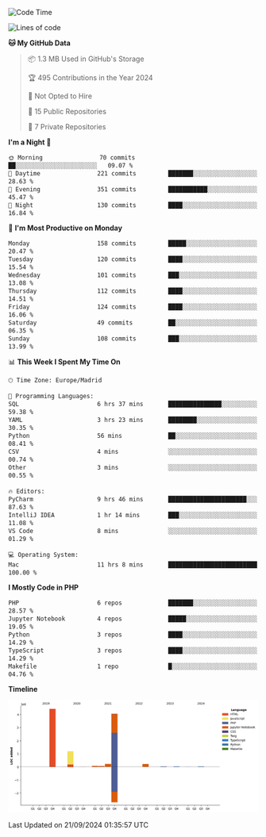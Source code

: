 <!--START_SECTION:waka-->
![Code Time](http://img.shields.io/badge/Code%20Time-376%20hrs%201%20min-blue)

![Lines of code](https://img.shields.io/badge/From%20Hello%20World%20I%27ve%20Written-10.4%20million%20lines%20of%20code-blue)

**🐱 My GitHub Data** 

> 📦 1.3 MB Used in GitHub's Storage 
 > 
> 🏆 495 Contributions in the Year 2024
 > 
> 🚫 Not Opted to Hire
 > 
> 📜 15 Public Repositories 
 > 
> 🔑 7 Private Repositories 
 > 
**I'm a Night 🦉** 

```text
🌞 Morning                70 commits          ██░░░░░░░░░░░░░░░░░░░░░░░   09.07 % 
🌆 Daytime                221 commits         ███████░░░░░░░░░░░░░░░░░░   28.63 % 
🌃 Evening                351 commits         ███████████░░░░░░░░░░░░░░   45.47 % 
🌙 Night                  130 commits         ████░░░░░░░░░░░░░░░░░░░░░   16.84 % 
```
📅 **I'm Most Productive on Monday** 

```text
Monday                   158 commits         █████░░░░░░░░░░░░░░░░░░░░   20.47 % 
Tuesday                  120 commits         ████░░░░░░░░░░░░░░░░░░░░░   15.54 % 
Wednesday                101 commits         ███░░░░░░░░░░░░░░░░░░░░░░   13.08 % 
Thursday                 112 commits         ████░░░░░░░░░░░░░░░░░░░░░   14.51 % 
Friday                   124 commits         ████░░░░░░░░░░░░░░░░░░░░░   16.06 % 
Saturday                 49 commits          ██░░░░░░░░░░░░░░░░░░░░░░░   06.35 % 
Sunday                   108 commits         ███░░░░░░░░░░░░░░░░░░░░░░   13.99 % 
```


📊 **This Week I Spent My Time On** 

```text
🕑︎ Time Zone: Europe/Madrid

💬 Programming Languages: 
SQL                      6 hrs 37 mins       ███████████████░░░░░░░░░░   59.38 % 
YAML                     3 hrs 23 mins       ████████░░░░░░░░░░░░░░░░░   30.35 % 
Python                   56 mins             ██░░░░░░░░░░░░░░░░░░░░░░░   08.41 % 
CSV                      4 mins              ░░░░░░░░░░░░░░░░░░░░░░░░░   00.74 % 
Other                    3 mins              ░░░░░░░░░░░░░░░░░░░░░░░░░   00.55 % 

🔥 Editors: 
PyCharm                  9 hrs 46 mins       ██████████████████████░░░   87.63 % 
IntelliJ IDEA            1 hr 14 mins        ███░░░░░░░░░░░░░░░░░░░░░░   11.08 % 
VS Code                  8 mins              ░░░░░░░░░░░░░░░░░░░░░░░░░   01.29 % 

💻 Operating System: 
Mac                      11 hrs 8 mins       █████████████████████████   100.00 % 
```

**I Mostly Code in PHP** 

```text
PHP                      6 repos             ███████░░░░░░░░░░░░░░░░░░   28.57 % 
Jupyter Notebook         4 repos             █████░░░░░░░░░░░░░░░░░░░░   19.05 % 
Python                   3 repos             ████░░░░░░░░░░░░░░░░░░░░░   14.29 % 
TypeScript               3 repos             ████░░░░░░░░░░░░░░░░░░░░░   14.29 % 
Makefile                 1 repo              █░░░░░░░░░░░░░░░░░░░░░░░░   04.76 % 
```



**Timeline**

![Lines of Code chart](https://raw.githubusercontent.com/danisoronellas/danisoronellas/main/assets/bar_graph.png)


 Last Updated on 21/09/2024 01:35:57 UTC
<!--END_SECTION:waka-->
